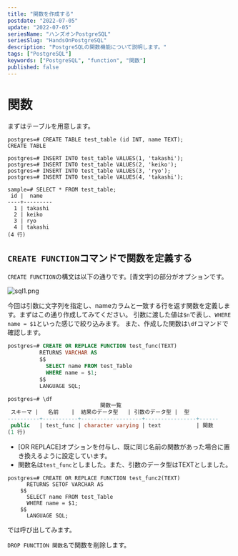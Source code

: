 ```yaml
---
title: "関数を作成する"
postdate: "2022-07-05"
update: "2022-07-05"
seriesName: "ハンズオンPostgreSQL"
seriesSlug: "HandsOnPostgreSQL"
description: "PostgreSQLの関数機能について説明します。"
tags: ["PostgreSQL"]
keywords: ["PostgreSQL", "function", "関数"]
published: false
---
```


# 関数

まずはテーブルを用意します。

```sql:title=console
postgres=# CREATE TABLE test_table (id INT, name TEXT);
CREATE TABLE

postgres=# INSERT INTO test_table VALUES(1, 'takashi');
postgres=# INSERT INTO test_table VALUES(2, 'keiko');
postgres=# INSERT INTO test_table VALUES(3, 'ryo');
postgres=# INSERT INTO test_table VALUES(4, 'takashi');

sample=# SELECT * FROM test_table;
 id |  name
----+---------
  1 | takashi
  2 | keiko
  3 | ryo
  4 | takashi
(4 行)
```

## `CREATE FUNCTION`コマンドで関数を定義する

`CREATE FUNCTION`の構文は以下の通りです。[青文字]の部分がオプションです。

![sql1.png](./sql1.png)

今回は引数に文字列を指定し、nameカラムと一致する行を返す関数を定義します。まずはこの通り作成してみてください。
引数に渡した値は`$n`で表し、`WHERE name = $1`といった感じで絞り込みます。
また、作成した関数は`\df`コマンドで確認します。

```sql
postgres=# CREATE OR REPLACE FUNCTION test_func(TEXT)
          RETURNS VARCHAR AS
          $$
            SELECT name FROM test_Table
            WHERE name = $1;
          $$
          LANGUAGE SQL;

postgres=# \df
                             関数一覧
 スキーマ |   名前    |  結果のデータ型   | 引数のデータ型 |  型
----------+-----------+-------------------+----------------+------
 public   | test_func | character varying | text           | 関数
(1 行)
```

- [OR REPLACE]オプションを付与し、既に同じ名前の関数があった場合に置き換えるように設定しています。
- 関数名は`test_func`としました。また、引数のデータ型はTEXTとしました。

```dummy:title=console
postgres=# CREATE OR REPLACE FUNCTION test_func2(TEXT)
      RETURNS SETOF VARCHAR AS
    $$
      SELECT name FROM test_Table
      WHERE name = $1;
    $$
      LANGUAGE SQL;
```

では呼び出してみます。



`DROP FUNCTION 関数名`で関数を削除します。

